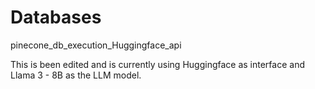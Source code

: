 # Databases
pinecone_db_execution_Huggingface_api

This is been edited and is currently using Huggingface as interface and Llama 3 - 8B  as the LLM model.
